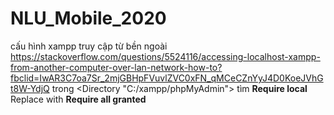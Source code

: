 # NLU_Mobile_2020
  cấu hình xampp truy cập từ bền ngoài
  https://stackoverflow.com/questions/5524116/accessing-localhost-xampp-from-another-computer-over-lan-network-how-to?fbclid=IwAR3C7oa7Sr_2mjGBHpFVuvlZVC0xFN_qMCeCZnYyJ4D0KoeJVhGt8W-YdjQ
 trong <Directory "C:/xampp/phpMyAdmin"> tìm
 **Require local**   Replace with   **Require all granted**
